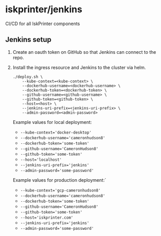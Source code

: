 # iskprinter/jenkins

CI/CD for all IskPrinter components

## Jenkins setup

1. Create an oauth token on GitHub so that Jenkins can connect to the repo.

1. Install the ingress resource and Jenkins to the cluster via helm.
    ```
    ./deploy.sh \
        --kube-context=<kube-context> \
        --dockerhub-username=<dockerhub-username> \
        --dockerhub-token=<dockerhub-token> \
        --github-username=<github-username> \
        --github-token=<github-token> \
        --host=<host> \
        --jenkins-uri-prefix=<jenkins-uri-prefix> \
        --admin-password=<admin-password>
    ```
    Example values for local deployment:
    * `--kube-context='docker-desktop'`
    * `--dockerhub-username='cameronhudson8'`
    * `--dockerhub-token='some-token'`
    * `--github-username='CameronHudson8'`
    * `--github-token='some-token'`
    * `--host='localhost'`
    * `--jenkins-uri-prefix='jenkins'`
    * `--admin-password='some-password'`

    Example values for production deployment:`
    * `--kube-context='gcp-cameronhudson8'`
    * `--dockerhub-username='cameronhudson8'`
    * `--dockerhub-token='some-token'`
    * `--github-username='CameronHudson8'`
    * `--github-token='some-token'`
    * `--host='iskprinter.com'`
    * `--jenkins-uri-prefix='jenkins'`
    * `--admin-password='some-password'`
